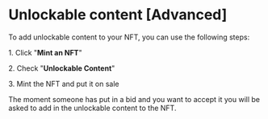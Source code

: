 # Unlockable content \[Advanced]

To add unlockable content to your NFT, you can use the following steps:

1\.     Click "**Mint an NFT**"

2\.     Check "**Unlockable Content**"

3\.     Mint the NFT and put it on sale

The moment someone has put in a bid and you want to accept it you will be asked to add in the unlockable content to the NFT.
